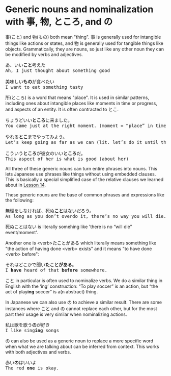 # Generic nouns and nominalization with 事, 物, ところ, and の

事(こと) and 物(もの) both mean "thing". 事 is generally used for intangible things like actions or states, and 物 is generally used for tangible things like objects. Grammatically, they are nouns, so just like any other noun they can be modified by verbs and adjectives.

<pre>
あ、いい<b>こと</b>考えた
Ah, I just thought about something good

美味しい<b>もの</b>が食べたい
I want to eat something tasty
</pre>

所(ところ) is a word that means "place". It is used in similar patterns, including ones about intangible places like moments in time or progress, and aspects of an entity. It is often contracted to とこ. 

<pre>
ちょうどいい<b>ところ</b>に来ました。
You came just at the right moment. (moment = “place” in time)

やれる<b>とこ</b>までやってみよう。
Let’s keep going as far as we can (lit. let’s do it until the moment we cannot do it)

こういう<b>ところ</b>が彼女のいい<b>ところ</b>だ。
This aspect of her is what is good (about her)
</pre>

All three of these generic nouns can turn entire phrases into nouns. This lets Japanese use phrases like things without using embedded clauses. This is basically a special simplified case of the relative clauses we learned about in [Lesson 14](../../Section1/Part1/Lesson14.md). 

These generic nouns are the base of common phrases and expressions like the following:

<pre>
無理をしなければ、死ぬ<b>こと</b>はないだろう。
As long as you don’t overdo it, there’s no way you will die. 
</pre>

死ぬことはない is literally somehing like 'there is no “will die” event/moment'.

Another one is \<verb\>たことがある which literally means something like "the action of having done \<verb\> exists" and it means "to have done \<verb\> before":

<pre>
それはどこかで聞い<b>たことがある</b>。
I <b>have</b> heard of that <b>before</b> somewhere.
</pre>

こと in particular is often used to nominalize verbs. We do a similar thing in English with the ‘ing’ construction: “To play soccer” is an action, but “the act of play**ing** soccer” is a(n abstract) thing.

In Japanese we can also use の to achieve a similar result. There are some instances where こと and の cannot replace each other, but for the most part their usage is very similar when nominalizing actions.

<pre>
私は歌を歌う<b>の</b>が好き
I like sing<b>ing</b> songs
</pre>

の can also be used as a generic noun to replace a more specific word when what we are talking about can be inferred from context. This works with both adjectives and verbs.

<pre>
赤い<b>の</b>はいいよ
The red <b>one</b> is okay.
</pre>

